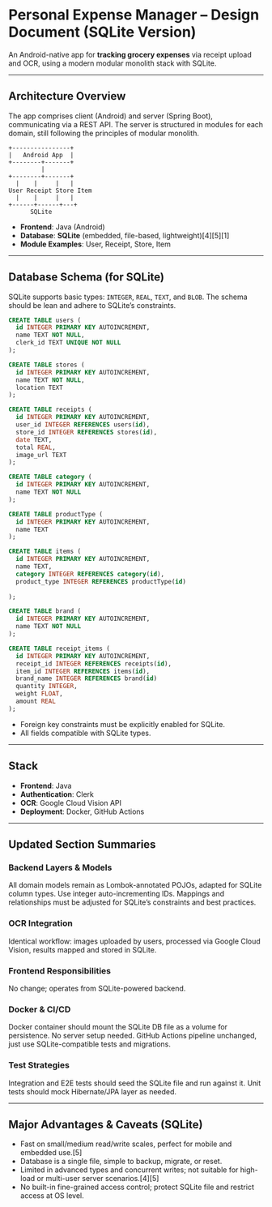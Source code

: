 # Personal Expense Manager – Design Document (SQLite Version)

An Android-native app for **tracking grocery expenses** via receipt upload and OCR, using a modern modular monolith stack with SQLite.

***

## Architecture Overview

The app comprises client (Android) and server (Spring Boot), communicating via a REST API. The server is structured in modules for each domain, still following the principles of modular monolith.

```
+----------------+
|   Android App  |
+--------+-------+
         |
+--------+-------+
  |    |     |   |
User Receipt Store Item
  |    |     |   |
+------+------+---+
      SQLite
```
- **Frontend**: Java (Android)
- **Database**: **SQLite** (embedded, file-based, lightweight)[4][5][1]
- **Module Examples**: User, Receipt, Store, Item

***

## Database Schema (for SQLite)

SQLite supports basic types: `INTEGER`, `REAL`, `TEXT`, and `BLOB`. The schema should be lean and adhere to SQLite’s constraints.

```sql
CREATE TABLE users (
  id INTEGER PRIMARY KEY AUTOINCREMENT,
  name TEXT NOT NULL,
  clerk_id TEXT UNIQUE NOT NULL
);

CREATE TABLE stores (
  id INTEGER PRIMARY KEY AUTOINCREMENT,
  name TEXT NOT NULL,
  location TEXT
);

CREATE TABLE receipts (
  id INTEGER PRIMARY KEY AUTOINCREMENT,
  user_id INTEGER REFERENCES users(id),
  store_id INTEGER REFERENCES stores(id),
  date TEXT,
  total REAL,
  image_url TEXT
);

CREATE TABLE category (
  id INTEGER PRIMARY KEY AUTOINCREMENT,
  name TEXT NOT NULL
);

CREATE TABLE productType (
  id INTEGER PRIMARY KEY AUTOINCREMENT,
  name TEXT
);

CREATE TABLE items (
  id INTEGER PRIMARY KEY AUTOINCREMENT,
  name TEXT,
  category INTEGER REFERENCES category(id),
  product_type INTEGER REFERENCES productType(id)
  
);

CREATE TABLE brand (
  id INTEGER PRIMARY KEY AUTOINCREMENT,
  name TEXT NOT NULL
);

CREATE TABLE receipt_items (
  id INTEGER PRIMARY KEY AUTOINCREMENT,
  receipt_id INTEGER REFERENCES receipts(id),
  item_id INTEGER REFERENCES items(id),
  brand_name INTEGER REFERENCES brand(id)
  quantity INTEGER,
  weight FLOAT,
  amount REAL
);
```
- Foreign key constraints must be explicitly enabled for SQLite.
- All fields compatible with SQLite types.

***

## Stack

- **Frontend**: Java
- **Authentication**: Clerk
- **OCR**: Google Cloud Vision API
- **Deployment**: Docker, GitHub Actions

***

## Updated Section Summaries

### Backend Layers & Models

All domain models remain as Lombok-annotated POJOs, adapted for SQLite column types. Use integer auto-incrementing IDs. Mappings and relationships must be adjusted for SQLite’s constraints and best practices.

### OCR Integration
Identical workflow: images uploaded by users, processed via Google Cloud Vision, results mapped and stored in SQLite.

### Frontend Responsibilities

No change; operates from SQLite-powered backend.

### Docker & CI/CD

Docker container should mount the SQLite DB file as a volume for persistence. No server setup needed. GitHub Actions pipeline unchanged, just use SQLite-compatible tests and migrations.

### Test Strategies

Integration and E2E tests should seed the SQLite file and run against it. Unit tests should mock Hibernate/JPA layer as needed.

***

## Major Advantages & Caveats (SQLite)

- Fast on small/medium read/write scales, perfect for mobile and embedded use.[5]
- Database is a single file, simple to backup, migrate, or reset.
- Limited in advanced types and concurrent writes; not suitable for high-load or multi-user server scenarios.[4][5]
- No built-in fine-grained access control; protect SQLite file and restrict access at OS level.